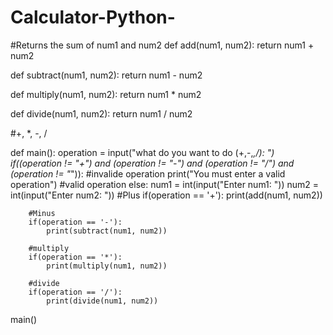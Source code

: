 # Calculator-Python-

#Returns the sum of num1 and num2
def add(num1, num2):
	return num1 + num2
	
def subtract(num1, num2):
	return num1 - num2

def multiply(num1, num2):
	return num1 * num2

def divide(num1, num2):
	return num1 / num2

#+, *, -, /

def main():
	operation = input("what do you want to do (+,-,*,/): ")
	if((operation != "+") and (operation != "-") and (operation != "/") and (operation != "*")): 
		#invalide operation
		print("You must enter a valid operation")
		#valid operation
	else:
		num1 = int(input("Enter num1: "))
		num2 = int(input("Enter num2: "))
		#Plus
		if(operation == '+'):
			print(add(num1, num2))
			
		#Minus
		if(operation == '-'):
			print(subtract(num1, num2))
			
		#multiply
		if(operation == '*'):
			print(multiply(num1, num2))
			
		#divide
		if(operation == '/'):
			print(divide(num1, num2))
			

main()
